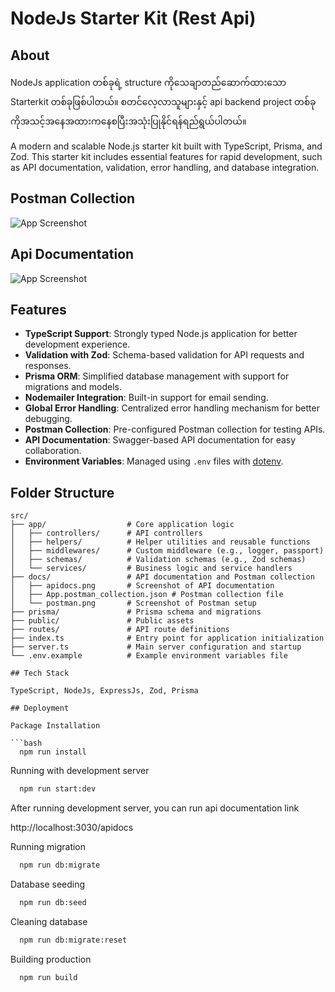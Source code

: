 
# NodeJs Starter Kit (Rest Api)

## About

NodeJs application တစ်ခုရဲ့ structure ကိုသေချာတည်ဆောက်ထားသော Starterkit တစ်ခုဖြစ်ပါတယ်။ စတင်လေ့လာသူများနှင့် api backend project တစ်ခုကိုအသင့်အနေအထားကနေစပြီးအသုံးပြုနိုင်ရန်ရည်ရွယ်ပါတယ်။

A modern and scalable Node.js starter kit built with TypeScript, Prisma, and Zod. This starter kit includes essential features for rapid development, such as API documentation, validation, error handling, and database integration.

## Postman Collection

![App Screenshot](https://github.com/aungpaingsoe-dev/nodejs-starterkit-restapi/blob/main/docs/postman.png?raw=true)

## Api Documentation

![App Screenshot](https://github.com/aungpaingsoe-dev/nodejs-starterkit-restapi/blob/main/docs/apidocs.png?raw=true)

## Features

- **TypeScript Support**: Strongly typed Node.js application for better development experience.
- **Validation with Zod**: Schema-based validation for API requests and responses.
- **Prisma ORM**: Simplified database management with support for migrations and models.
- **Nodemailer Integration**: Built-in support for email sending.
- **Global Error Handling**: Centralized error handling mechanism for better debugging.
- **Postman Collection**: Pre-configured Postman collection for testing APIs.
- **API Documentation**: Swagger-based API documentation for easy collaboration.
- **Environment Variables**: Managed using `.env` files with [dotenv](https://github.com/motdotla/dotenv).

## Folder Structure

```plaintext
src/
├── app/                  # Core application logic
│   ├── controllers/      # API controllers
│   ├── helpers/          # Helper utilities and reusable functions
│   ├── middlewares/      # Custom middleware (e.g., logger, passport)
│   ├── schemas/          # Validation schemas (e.g., Zod schemas)
│   └── services/         # Business logic and service handlers
├── docs/                 # API documentation and Postman collection
│   ├── apidocs.png       # Screenshot of API documentation
│   ├── App.postman_collection.json # Postman collection file
│   └── postman.png       # Screenshot of Postman setup
├── prisma/               # Prisma schema and migrations
├── public/               # Public assets
├── routes/               # API route definitions
├── index.ts              # Entry point for application initialization
├── server.ts             # Main server configuration and startup
└── .env.example          # Example environment variables file

## Tech Stack

TypeScript, NodeJs, ExpressJs, Zod, Prisma 

## Deployment

Package Installation

```bash
  npm run install
```

Running with development server

```bash
  npm run start:dev
```

After running development server, you can run api documentation link

http://localhost:3030/apidocs

Running migration 

```bash
  npm run db:migrate
```

Database seeding 

```bash
  npm run db:seed
```

Cleaning database

```bash
  npm run db:migrate:reset
```

Building production

```bash
  npm run build
```
